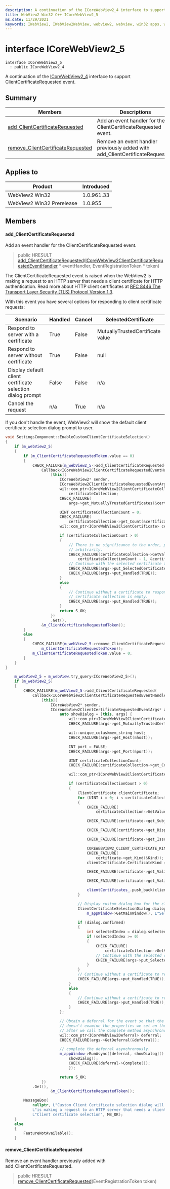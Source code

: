 ```yaml
---
description: A continuation of the ICoreWebView2_4 interface to support ClientCertificateRequested event.
title: WebView2 Win32 C++ ICoreWebView2_5
ms.date: 11/29/2021
keywords: IWebView2, IWebView2WebView, webview2, webview, win32 apps, win32, edge, ICoreWebView2, ICoreWebView2Controller, browser control, edge html, ICoreWebView2_5
---
```


# interface ICoreWebView2_5

```
interface ICoreWebView2_5
  : public ICoreWebView2_4
```

A continuation of the [ICoreWebView2_4](icorewebview2_4.md) interface to support ClientCertificateRequested event.

## Summary

 Members                        | Descriptions
--------------------------------|---------------------------------------------
[add_ClientCertificateRequested](#add_clientcertificaterequested) | Add an event handler for the ClientCertificateRequested event.
[remove_ClientCertificateRequested](#remove_clientcertificaterequested) | Remove an event handler previously added with add_ClientCertificateRequested.

## Applies to

Product                         | Introduced
--------------------------------|---------------------------------------------
WebView2 Win32            |    1.0.961.33
WebView2 Win32 Prerelease |    1.0.955

## Members

#### add_ClientCertificateRequested

Add an event handler for the ClientCertificateRequested event.

> public HRESULT [add_ClientCertificateRequested](#add_clientcertificaterequested)([ICoreWebView2ClientCertificateRequestedEventHandler](icorewebview2clientcertificaterequestedeventhandler.md) * eventHandler, EventRegistrationToken * token)

The ClientCertificateRequested event is raised when the WebView2 is making a request to an HTTP server that needs a client certificate for HTTP authentication. Read more about HTTP client certificates at [RFC 8446 The Transport Layer Security (TLS) Protocol Version 1.3](https://tools.ietf.org/html/rfc8446).

With this event you have several options for responding to client certificate requests:

Scenario  |Handled  |Cancel  |SelectedCertificate
--------- | --------- | --------- | ---------
Respond to server with a certificate  |True  |False  |MutuallyTrustedCertificate value
Respond to server without certificate  |True  |False  |null
Display default client certificate selection dialog prompt  |False  |False  |n/a
Cancel the request  |n/a  |True  |n/a

If you don't handle the event, WebView2 will show the default client certificate selection dialog prompt to user.

```cpp
void SettingsComponent::EnableCustomClientCertificateSelection()
{
    if (m_webView2_5)
    {
        if (m_ClientCertificateRequestedToken.value == 0)
        {
            CHECK_FAILURE(m_webView2_5->add_ClientCertificateRequested(
                Callback<ICoreWebView2ClientCertificateRequestedEventHandler>(
                    [this](
                        ICoreWebView2* sender,
                        ICoreWebView2ClientCertificateRequestedEventArgs* args) {
                        wil::com_ptr<ICoreWebView2ClientCertificateCollection>
                            certificateCollection;
                        CHECK_FAILURE(
                            args->get_MutuallyTrustedCertificates(&certificateCollection));

                        UINT certificateCollectionCount = 0;
                        CHECK_FAILURE(
                            certificateCollection->get_Count(&certificateCollectionCount));
                        wil::com_ptr<ICoreWebView2ClientCertificate> certificate = nullptr;

                        if (certificateCollectionCount > 0)
                        {
                            // There is no significance to the order, picking a certificate
                            // arbitrarily.
                            CHECK_FAILURE(certificateCollection->GetValueAtIndex(
                                certificateCollectionCount - 1, &certificate));
                            // Continue with the selected certificate to respond to the server.
                            CHECK_FAILURE(args->put_SelectedCertificate(certificate.get()));
                            CHECK_FAILURE(args->put_Handled(TRUE));
                        }
                        else
                        {
                            // Continue without a certificate to respond to the server if
                            // certificate collection is empty.
                            CHECK_FAILURE(args->put_Handled(TRUE));
                        }
                        return S_OK;
                    })
                    .Get(),
                &m_ClientCertificateRequestedToken));
        }
        else
        {
            CHECK_FAILURE(m_webView2_5->remove_ClientCertificateRequested(
                m_ClientCertificateRequestedToken));
            m_ClientCertificateRequestedToken.value = 0;
        }
    }
}
```

```cpp
    m_webView2_5 = m_webView.try_query<ICoreWebView2_5>();
    if (m_webView2_5)
    {
        CHECK_FAILURE(m_webView2_5->add_ClientCertificateRequested(
            Callback<ICoreWebView2ClientCertificateRequestedEventHandler>(
                [this](
                    ICoreWebView2* sender,
                    ICoreWebView2ClientCertificateRequestedEventArgs* args) {
                        auto showDialog = [this, args] {
                            wil::com_ptr<ICoreWebView2ClientCertificateCollection> certificateCollection;
                            CHECK_FAILURE(args->get_MutuallyTrustedCertificates(&certificateCollection));

                            wil::unique_cotaskmem_string host;
                            CHECK_FAILURE(args->get_Host(&host));

                            INT port = FALSE;
                            CHECK_FAILURE(args->get_Port(&port));

                            UINT certificateCollectionCount;
                            CHECK_FAILURE(certificateCollection->get_Count(&certificateCollectionCount));

                            wil::com_ptr<ICoreWebView2ClientCertificate> certificate = nullptr;

                            if (certificateCollectionCount > 0)
                            {
                                ClientCertificate clientCertificate;
                                for (UINT i = 0; i < certificateCollectionCount; i++)
                                {
                                    CHECK_FAILURE(
                                        certificateCollection->GetValueAtIndex(i, &certificate));

                                    CHECK_FAILURE(certificate->get_Subject(&clientCertificate.Subject));

                                    CHECK_FAILURE(certificate->get_DisplayName(&clientCertificate.DisplayName));

                                    CHECK_FAILURE(certificate->get_Issuer(&clientCertificate.Issuer));

                                    COREWEBVIEW2_CLIENT_CERTIFICATE_KIND Kind;
                                    CHECK_FAILURE(
                                        certificate->get_Kind(&Kind));
                                    clientCertificate.CertificateKind = NameOfCertificateKind(Kind);

                                    CHECK_FAILURE(certificate->get_ValidFrom(&clientCertificate.ValidFrom));

                                    CHECK_FAILURE(certificate->get_ValidTo(&clientCertificate.ValidTo));

                                    clientCertificates_.push_back(clientCertificate);
                                }

                                // Display custom dialog box for the client certificate selection.
                                ClientCertificateSelectionDialog dialog(
                                    m_appWindow->GetMainWindow(), L"Select a Certificate for authentication", host.get(), port, clientCertificates_);

                                if (dialog.confirmed)
                                {
                                    int selectedIndex = dialog.selectedItem;
                                    if (selectedIndex >= 0)
                                    {
                                        CHECK_FAILURE(
                                            certificateCollection->GetValueAtIndex(selectedIndex, &certificate));
                                        // Continue with the selected certificate to respond to the server if `OK` is selected.
                                        CHECK_FAILURE(args->put_SelectedCertificate(certificate.get()));
                                    }
                                }
                                // Continue without a certificate to respond to the server if `CANCEL` is selected.
                                CHECK_FAILURE(args->put_Handled(TRUE));
                            }
                            else
                            {
                                // Continue without a certificate to respond to the server if certificate collection is empty.
                                CHECK_FAILURE(args->put_Handled(TRUE));
                            }
                        };

                        // Obtain a deferral for the event so that the CoreWebView2
                        // doesn't examine the properties we set on the event args and
                        // after we call the Complete method asynchronously later.
                        wil::com_ptr<ICoreWebView2Deferral> deferral;
                        CHECK_FAILURE(args->GetDeferral(&deferral));

                        // complete the deferral asynchronously.
                        m_appWindow->RunAsync([deferral, showDialog]() {
                            showDialog();
                            CHECK_FAILURE(deferral->Complete());
                            });

                        return S_OK;
                })
            .Get(),
                    &m_ClientCertificateRequestedToken));

        MessageBox(
            nullptr, L"Custom Client Certificate selection dialog will be used next when WebView2 "
            L"is making a request to an HTTP server that needs a client certificate.",
            L"Client certificate selection", MB_OK);
    }
    else
    {
        FeatureNotAvailable();
    }
```

#### remove_ClientCertificateRequested

Remove an event handler previously added with add_ClientCertificateRequested.

> public HRESULT [remove_ClientCertificateRequested](#remove_clientcertificaterequested)(EventRegistrationToken token)

